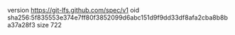version https://git-lfs.github.com/spec/v1
oid sha256:5f835553e374e7ff80f3852099d6abc151d9f9dd33df8afa2cba8b8ba37a28f3
size 722
